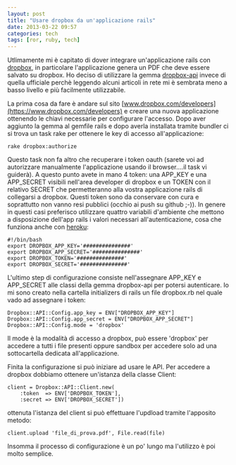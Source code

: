```yaml
---
layout: post
title: "Usare dropbox da un'applicazione rails"
date: 2013-03-22 09:57
categories: tech
tags: [ror, ruby, tech]
---
```

Utlimamente mi è capitato di dover integrare un'applicazione rails con [dropbox](http://www.dropbox.com), in particolare l'applicazione genera un PDF che deve essere salvato su dropbox.
Ho deciso di utilizzare la gemma [dropbox-api](http://github.com/RISCfuture/dropbox) invece di quella ufficiale perchè leggendo alcuni articoli in rete mi è sembrata meno a basso livello e più facilmente utilizzabile.

La prima cosa da fare è andare sul sito [www.dropbox.com/developers](https://www.dropbox.com/developers) e creare una nuova applicazione ottenendo le chiavi necessarie per configurare l'accesso.
Dopo aver aggiunto la gemma al gemfile rails e dopo averla installata tramite bundler ci si trova un task rake per ottenere le key di accesso all'applicazione:


    rake dropbox:authorize


Questo task non fa altro che recuperare i token oauth (sarete voi ad autorizzare manualmente l'applicazione usando il browser....il task vi guiderà).
A questo punto avete in mano 4 token: una APP_KEY e una APP_SECRET visibili nell'area developer di dropbox e un TOKEN con il relativo SECRET che permetteranno alla vostra applicazione rails di collegarsi a dropbox.
Questi token sono da conservare con cura e soprattutto non vanno resi pubblici (occhio ai push su github ;-)).
In genere in questi casi preferisco utilizzare quattro variabili d'ambiente che mettono a disposizione dell'app rails i valori necessari all'autenticazione, cosa che funziona anche con [heroku](http://www.heroku.com):


    #!/bin/bash
    export DROPBOX_APP_KEY='###############'
    export DROPBOX_APP_SECRET='###############'
    export DROPBOX_TOKEN='###############'
    export DROPBOX_SECRET='###############'


L'ultimo step di configurazione consiste nell'assegnare APP_KEY e APP_SECRET alle classi della gemma dropbox-api per potersi autenticare. Io mi sono creato nella cartella initializers di rails un file dropbox.rb nel quale vado ad assegnare i token:

    Dropbox::API::Config.app_key = ENV["DROPBOX_APP_KEY"]
    Dropbox::API::Config.app_secret = ENV["DROPBOX_APP_SECRET"]
    Dropbox::API::Config.mode = 'dropbox'

Il mode è la modalità di accesso a dropbox, può essere 'dropbox' per accedere a tutti i file presenti oppure sandbox per accedere solo ad una sottocartella dedicata all'applicazione.

Finita la configurazione si può iniziare ad usare le API. Per accedere a dropbox dobbiamo ottenere un'istanza della classe Client:


    client = Dropbox::API::Client.new(
        :token  => ENV['DROPBOX_TOKEN'], 
        :secret => ENV['DROPBOX_SECRET'])


ottenuta l'istanza del client si può effettuare l'updload tramite l'apposito metodo:

    client.upload 'file_di_prova.pdf', File.read(file)


Insomma il processo di configurazione è un po' lungo ma l'utilizzo è poi molto semplice.
